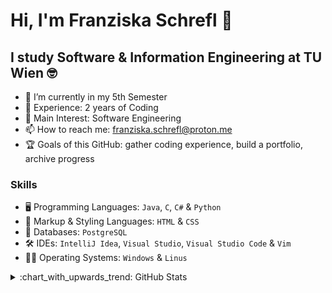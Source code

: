 # Hi, I'm Franziska Schrefl 👋
## I study Software & Information Engineering at TU Wien :nerd_face:

- 🔭 I’m currently in my 5th Semester
- 🔭 Experience: 2 years of Coding
- 🌱 Main Interest: Software Engineering
- 📫 How to reach me: franziska.schrefl@proton.me
- :trophy: Goals of this GitHub: gather coding experience, build a portfolio, archive progress

### Skills
- :desktop_computer: Programming Languages: `Java`, `C`, `C#` & `Python`
- :memo: Markup & Styling Languages: `HTML` & `CSS`
- :floppy_disk: Databases: `PostgreSQL`
- :hammer_and_wrench: IDEs: `IntelliJ Idea`, `Visual Studio`, `Visual Studio Code` & `Vim`
- :woman_technologist: Operating Systems: `Windows` & `Linus`
  

<details>
<summary>:chart_with_upwards_trend:	 GitHub Stats</summary>
<br>
<img src="https://github-readme-stats.vercel.app/api?username=franziskaschrefl&show_icons=true&theme=gotham" alt="github stats" width="50%" align="left"/>
  <img src="https://github-readme-stats.vercel.app/api/top-langs/?username=franziskaschrefl&layout=compact&theme=gotham" alt="github stats" width="45%" align="right"/>
</details>



<!--
**franziskaschrefl/franziskaschrefl** is a ✨ _special_ ✨ repository because its `README.md` (this file) appears on your GitHub profile.
- 🌱 I’m currently learning ...
- 💬 Ask me about ...
<img src="https://myreadme.vercel.app/api/embed/franziskaschrefl?panels=userstatistics,toprepositories,toplanguages,commitgraph" alt="reimaginedreadme" />
- 😄 Pronouns: ...
- ⚡ Fun fact: ...
-->
